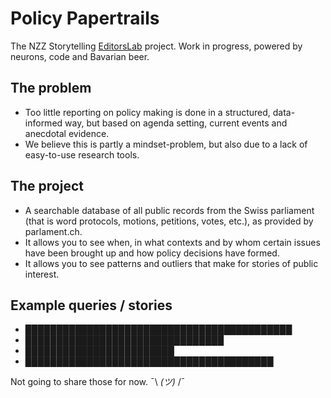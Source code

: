 # Policy Papertrails

The NZZ Storytelling [EditorsLab](http://www.globaleditorsnetwork.org/programmes/editors-lab/sz-editors-lab/) project. Work in progress, powered by neurons, code and Bavarian beer. 

## The problem
* Too little reporting on policy making is done in a structured, data-informed way, but based on agenda setting, current events and anecdotal evidence. 
* We believe this is partly a mindset-problem, but also due to a lack of easy-to-use research tools.

## The project
* A searchable database of all public records from the Swiss parliament (that is word protocols, motions, petitions, votes, etc.), as provided by parlament.ch.
* It allows you to see when, in what contexts and by whom certain issues have been brought up and how policy decisions have formed.
* It allows you to see patterns and outliers that make for stories of public interest. 

## Example queries / stories
* ███████████████████████████████████████████ 
* ████████████████████████████████
* ████████████████████████
* ████████████████████████████████████████

Not going to share those for now. ¯\\ _(ツ)_ /¯

